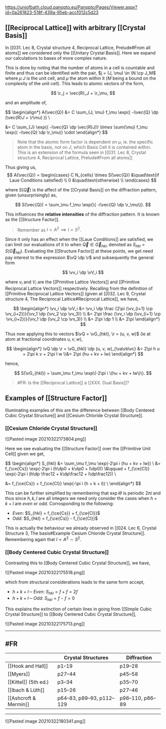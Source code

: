 https://uniofbath.cloud.panopto.eu/Panopto/Pages/Viewer.aspx?id=0a261823-518f-439a-95eb-accf012c5d23

## [[Reciprocal Lattice]] with arbitrary [[Crystal Basis]]

In [[031. Lec 8, Crystal structure 4, Reciprocal Lattice, Prelude#From all atoms]] we considered only the [[Unitary Crystal Basis]]. Here we expand our calculations to bases of more complex nature.

This is done by noting that the number of atoms in a cell is countable and finite and thus can be identified with the pair, $j = (J, \mu) \in \N \cp J_M$ where $\mu$ $J$ is the unit cell, and $\mu$ the atom within it ($M$ being a bound on the complexity of the unit cell). This leads to atomic vectors of the form,

$$
\r_j = \vec{R}_J + \r_\mu,
$$

and an amplitude of,

$$
\begin{align*}
A(\vec{Q}) &=
C \sum_{J, \mu} f_\mu \exp{\( -i\vec{Q} \dp \(\vec{R}_J + \r_\mu\) \)} \\

&=
C
\sum_{J} \exp{\( -i\vec{Q} \dp \vec{R}_J\)} \times
\sum_{\mu} f_\mu \exp{\( -i\vec{Q} \dp \r_\mu\)}
\cdot
\end{align*}
$$

> Note that the atomic form factor is dependent on $\mu$, ie. the specific atom in the basis, not on $J$, which Basis Cell it is contained within. This is an extension of the formula seen in [[031. Lec 8, Crystal structure 4, Reciprocal Lattice, Prelude#From all atoms]]

Thus giving us,
$$
A(\vec{Q}) = \begin{cases}
C N_{cells} \times S(\vec{Q}) &\quad\text{if Laue Conditions satisfied} \\
0 &\quad\text{otherwise} \\
\end{cases}
$$

where $S(\vec{Q})$ is the affect of the [[Crystal Basis]] on the diffraction pattern, given (unsurprisingly) as,

$$
S(\vec{Q}) = \sum_\mu f_\mu \exp{\( -i\vec{Q} \dp \r_\mu\)}.
$$

This influences the **relative intensities** of the diffraction pattern. It is known as the [[Structure Factor]].

> Remember as $I \propto A^2 \implies I \propto S^2$.

Since it only has an effect when the [[Laue Conditions]] are satisfied, we can limit our evaluations of it to when $\vec{Q} \in \vec{G}_{hkl}$, denoted as $S_{hkl} = S(\vec{G}_{hkl})$. Evaluating the [[Structure Factor]] at these points, we get need pay interest to the expression $\vQ \dp \r$ and subsequently the general form

$$
\vv_i \dp \vV_i
$$

where $v_i$ and $V_i$ are the [[Primitive Lattice Vectors]] and [[Primitive Reciprocal Lattice Vectors]] respectively. Recalling from the definition of [[Primitive Reciprocal Lattice Vectors]] (given at [[032. Lec 9, Crystal structure 4, The Reciprocal Lattice#Reciprocal Lattice]], we have,

$$
\begin{align*}
\vv_i \dp \vV_i
&= \vv_i \dp \frac {2\pi (\vv_{i+1} \cp \vv_{i+2})}{\vv_1 \dp (\vv_2 \cp \vv_3)} \\
&= 2\pi \frac {\vv_i \dp (\vv_{i+1} \cp \vv_{i+2})}{\vv_1 \dp (\vv_2 \cp \vv_3)} \\
&= 2\pi \dp 1 \\
&= 2\pi
\end{align*}
$$

Thus now applying this to vectors $\vQ = \vG_{hkl}, \r = (u, v, w)$ (ie at atom at fractional coordinates $u,v,w$),

$$
\begin{align*}
\vQ \dp \r = \vG_{hkl} \dp (u, v, w)_{\va\vb\vc} &= 2\pi h u + 2\pi k v + 2\pi l w 
\\&= 2\pi (hu + kv + lw)
\end{align*}
$$

hence,

$$
S(\vG_{hkl}) = \sum_\mu f_\mu \exp\(-2\pi i \(hu + kv + lw\)\).
$$

> #FR: Is the [[Reciprocal Lattice]] a [[XXX. Dual Basis]]?

## Examples of [[Structure Factor]]

Illuminating examples of this are the difference between [[Body Centered Cubic Crystal Structure]] and [[Cesium Chloride Crystal Structure]].

### [[Cesium Chloride Crystal Structure]]

![[Pasted image 20210322173804.png]]

Here we see evaluating the [[Structure Factor]] over the [[Primitive Unit Cell]] given we get,

$$
\begin{align*}
S_{hkl}
&= \sum_\mu f_\mu \exp\(-2\pi i \(hu + kv + lw\)\) \\
&= f_{\ce{Cs}} \exp\(-2\pi i \(h\dp0 + k\dp0 + l\dp0\)\) 
\\&\qquad + f_{\ce{Cl}} \exp\(-2\pi i \(h\dp \frac12 + k\dp\frac12 + l\dp\frac12\)\) \\

&= f_{\ce{Cs}} + f_{\ce{Cl}} \exp\(-\pi i \(h + k + l\)\) \\
\end{align*}
$$

This can be further simplified by remembering that $\exp{i\theta}$ is periodic $2\pi i$ and thus since $h,k,l$ are all integers we need only consider the cases when $h + k + l$ are *even* or *odd*. Corrosponding to the following:

- *Even*: $S_{hkl} = f_{\ce{Cs}} + f_{\ce{Cl}}$
- *Odd*: $S_{hkl} = f_{\ce{Cs}} - f_{\ce{Cl}}$

This is actually the behaviour we already observed in [[024. Lec 6, Crystal Structure 3, The basis#Example Cesium Chloride Crystal Structure]]. Remembering again that $I \propto A^2 \sim S^2$.

### [[Body Centered Cubic Crystal Structure]]

Contrasting this to [[Body Centered Cubic Crystal Structure]], we have,

![[Pasted image 20210322175518.png]]

which from structural considerations leads to the same form accept,

- *$h+k+l \sim$ Even*: $S_{hkl} = f + f = 2f$
- *$h+k+l \sim$ Odd*: $S_{hkl} = f - f = 0$

This explains the extinction of certain lines in going from [[Simple Cubic Crystal Structure]] to [[Body Centered Cubic Crystal Structure]],

![[Pasted image 20210322175713.png]]

---

## #FR 

|                       | Crystal Structures       | Diffraction     |
|-----------------------|--------------------------|-----------------|
| [[Hook and Hall]]     | p1–19                    | p19–28          |
| [[Myers]]             | p27–44                   | p45–58          |
| [[Kittel]] (5th ed.)  | p3–34                    | p35–70          |
| [[Ibach & Lüth]]      | p15–26                   | p27–46          |
| [[Ashcroft & Mermin]] | p64–83, p89–93, p112–129 | p96–110, p86–89 |

---

![[Pasted image 20210322180341.png]]